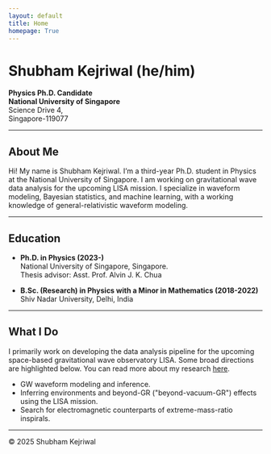 ```yaml
---
layout: default
title: Home
homepage: True
---
```


# Shubham Kejriwal (he/him)
**Physics Ph.D. Candidate**   
**National University of Singapore**  
Science Drive 4,  
Singapore-119077  

---
## About Me

Hi! My name is Shubham Kejriwal. I’m a third-year Ph.D. student in Physics at the National University of Singapore. I am working on gravitational wave data analysis for the upcoming LISA mission. I specialize in waveform modeling, Bayesian statistics, and machine learning, with a working knowledge of general-relativistic waveform modeling.

---
## Education

- **Ph.D. in Physics (2023-)**  
    National University of Singapore, Singapore.   
    Thesis advisor: Asst. Prof. Alvin J. K. Chua  

- **B.Sc. (Research) in Physics with a Minor in Mathematics (2018-2022)**  
    Shiv Nadar University, Delhi, India   

---
## What I Do

I primarily work on developing the data analysis pipeline for the upcoming space-based gravitational wave observatory LISA. Some broad directions are highlighted below. You can read more about my research [here](/shubham/research/).

- GW waveform modeling and inference.  
- Inferring environments and beyond-GR ("beyond-vacuum-GR") effects using the LISA mission.  
- Search for electromagnetic counterparts of extreme-mass-ratio inspirals.  

---
© 2025 Shubham Kejriwal
